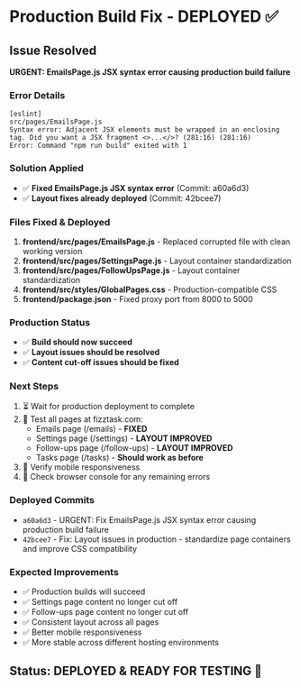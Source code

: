 # Production Build Fix - DEPLOYED ✅

## Issue Resolved
**URGENT: EmailsPage.js JSX syntax error causing production build failure**

### Error Details
```
[eslint]
src/pages/EmailsPage.js
Syntax error: Adjacent JSX elements must be wrapped in an enclosing tag. Did you want a JSX fragment <>...</>? (281:16) (281:16)
Error: Command "npm run build" exited with 1
```

### Solution Applied
- ✅ **Fixed EmailsPage.js JSX syntax error** (Commit: a60a6d3)
- ✅ **Layout fixes already deployed** (Commit: 42bcee7)

### Files Fixed & Deployed
1. **frontend/src/pages/EmailsPage.js** - Replaced corrupted file with clean working version
2. **frontend/src/pages/SettingsPage.js** - Layout container standardization 
3. **frontend/src/pages/FollowUpsPage.js** - Layout container standardization
4. **frontend/src/styles/GlobalPages.css** - Production-compatible CSS
5. **frontend/package.json** - Fixed proxy port from 8000 to 5000

### Production Status
- ✅ **Build should now succeed**
- ✅ **Layout issues should be resolved**
- ✅ **Content cut-off issues should be fixed**

### Next Steps
1. ⏳ Wait for production deployment to complete
2. 🧪 Test all pages at fizztask.com:
   - Emails page (/emails) - **FIXED** 
   - Settings page (/settings) - **LAYOUT IMPROVED**
   - Follow-ups page (/follow-ups) - **LAYOUT IMPROVED**
   - Tasks page (/tasks) - **Should work as before**
3. 📱 Verify mobile responsiveness
4. 🐛 Check browser console for any remaining errors

### Deployed Commits
- `a60a6d3` - URGENT: Fix EmailsPage.js JSX syntax error causing production build failure
- `42bcee7` - Fix: Layout issues in production - standardize page containers and improve CSS compatibility

### Expected Improvements
- ✅ Production builds will succeed
- ✅ Settings page content no longer cut off
- ✅ Follow-ups page content no longer cut off  
- ✅ Consistent layout across all pages
- ✅ Better mobile responsiveness
- ✅ More stable across different hosting environments

## Status: DEPLOYED & READY FOR TESTING 🚀

